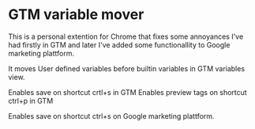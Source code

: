 # GTM variable mover

This is a personal extention for Chrome that fixes some annoyances I've had  firstly in GTM and later I've added some functionallity to Google marketing plattform.

It moves User defined variables before builtin variables in GTM variables view.

Enables save on shortcut crtl+s in GTM
Enables preview tags on shortcut ctrl+p in GTM

Enables save on shortcut ctrl+s on Google marketing plattform.